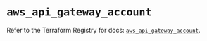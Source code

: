 # `aws_api_gateway_account`

Refer to the Terraform Registry for docs: [`aws_api_gateway_account`](https://registry.terraform.io/providers/hashicorp/aws/5.56.0/docs/resources/api_gateway_account).
